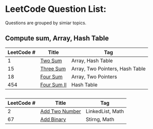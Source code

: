 # LeetCode Question List:

Questions are grouped by simiar topics.

## Compute sum, Array, Hash Table

 LeetCode # | Title | Tag
 -----------| ----- | ---
1 | [Two Sum](_001.md)| Array, Hash Table
15 | [Three Sum](_015.md) | Array, Two Pointers, Hash Table
18 | [Four Sum](_018.md) | Array, Two Pointers
454 | [Four Sum II](_454.md) | Hash Table


## 

LeetCode # | Title | Tag
 -----------| ----- | ---
2 | [Add Two Number](_002.md) | LinkedList, Math
67 | [Add Binary](_067.md) | Stirng, Math
